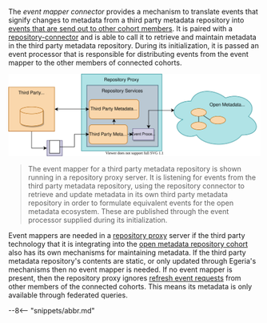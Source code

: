 <!-- SPDX-License-Identifier: CC-BY-4.0 -->
<!-- Copyright Contributors to the Egeria project. -->


The *event mapper connector* provides a mechanism to translate events that signify changes to metadata from a third party metadata repository into [events that are send out to other cohort members](/concepts/cohort-events).  It is paired with a [repository-connector](/concepts/repository-connector) and is able to call it to retrieve and maintain metadata in the third party metadata repository.  During its initialization, it is passed an event processor that is responsible for distributing events from the event mapper to the other members of connected cohorts.

![An event mapper running in a repository proxy](/connectors/repository/adapter-repository-connector.svg)
> The event mapper for a third party metadata repository is shown running in a repository proxy server.  It is listening for events from the third party metadata repository, using the repository connector to retrieve and update metadata in its own third party metadata repository in order to formulate equivalent events for the open metadata ecosystem.  These are published through the event processor supplied during its initialization.

Event mappers are needed in a [repository proxy](/concepts/repository-proxy) server if the third party technology that it is integrating into the [open metadata repository cohort](/concepts/cohort-member) also has its own mechanisms for maintaining metadata.  If the third party metadata repository's contents are static, or only updated through Egeria's mechanisms then no event mapper is needed.  If no event mapper is present, then the repository proxy ignores [refresh event requests](/features/cohort-operation/overview) from other members of the connected cohorts.  This means its metadata is only available through federated queries.


--8<-- "snippets/abbr.md"

